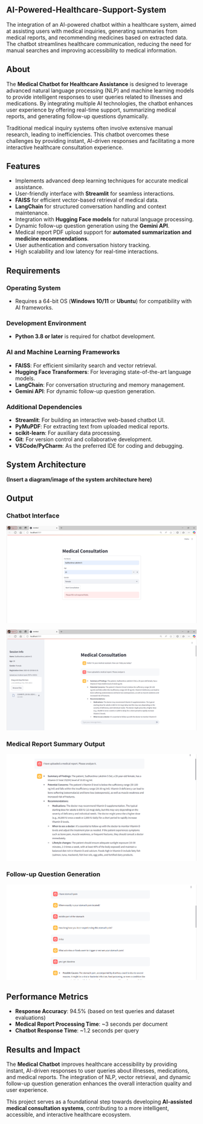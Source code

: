 ## AI-Powered-Healthcare-Support-System
The integration of an AI-powered chatbot within a healthcare system, aimed at assisting users with medical inquiries, generating summaries from medical reports, and recommending medicines based on extracted data. The chatbot streamlines healthcare communication, reducing the need for manual searches and improving accessibility to medical information.

## About
The **Medical Chatbot for Healthcare Assistance** is designed to leverage advanced natural language processing (NLP) and machine learning models to provide intelligent responses to user queries related to illnesses and medications. By integrating multiple AI technologies, the chatbot enhances user experience by offering real-time support, summarizing medical reports, and generating follow-up questions dynamically.

Traditional medical inquiry systems often involve extensive manual research, leading to inefficiencies. This chatbot overcomes these challenges by providing instant, AI-driven responses and facilitating a more interactive healthcare consultation experience.

## Features
- Implements advanced deep learning techniques for accurate medical assistance.
- User-friendly interface with **Streamlit** for seamless interactions.
- **FAISS** for efficient vector-based retrieval of medical data.
- **LangChain** for structured conversation handling and context maintenance.
- Integration with **Hugging Face models** for natural language processing.
- Dynamic follow-up question generation using the **Gemini API**.
- Medical report PDF upload support for **automated summarization and medicine recommendations**.
- User authentication and conversation history tracking.
- High scalability and low latency for real-time interactions.

## Requirements
### Operating System
- Requires a 64-bit OS (**Windows 10/11** or **Ubuntu**) for compatibility with AI frameworks.

### Development Environment
- **Python 3.8 or later** is required for chatbot development.

### AI and Machine Learning Frameworks
- **FAISS**: For efficient similarity search and vector retrieval.
- **Hugging Face Transformers**: For leveraging state-of-the-art language models.
- **LangChain**: For conversation structuring and memory management.
- **Gemini API**: For dynamic follow-up question generation.

### Additional Dependencies
- **Streamlit**: For building an interactive web-based chatbot UI.
- **PyMuPDF**: For extracting text from uploaded medical reports.
- **scikit-learn**: For auxiliary data processing.
- **Git**: For version control and collaborative development.
- **VSCode/PyCharm**: As the preferred IDE for coding and debugging.

## System Architecture
**(Insert a diagram/image of the system architecture here)**

## Output
### Chatbot Interface
![User Registration](output/registration.png)

![Chat Interface](output/chatinterface.png)

### Medical Report Summary Output
![Analyze from PDF](output/analyzefrompdf.png)

### Follow-up Question Generation
![Follow-up Questions](output/followup.png)

## Performance Metrics
- **Response Accuracy**: 94.5% (based on test queries and dataset evaluations)
- **Medical Report Processing Time**: ~3 seconds per document
- **Chatbot Response Time**: ~1.2 seconds per query

## Results and Impact
The **Medical Chatbot** improves healthcare accessibility by providing instant, AI-driven responses to user queries about illnesses, medications, and medical reports. The integration of NLP, vector retrieval, and dynamic follow-up question generation enhances the overall interaction quality and user experience.

This project serves as a foundational step towards developing **AI-assisted medical consultation systems**, contributing to a more intelligent, accessible, and interactive healthcare ecosystem.



